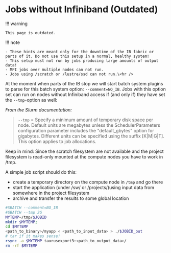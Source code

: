 # Jobs without Infiniband (Outdated)

!!! warning

    This page is outdated.

!!! note

    - These hints are meant only for the downtime of the IB fabric or
    parts of it. Do not use this setup in a normal, healthy system!
    - This setup must not run by jobs producing large amounts of output
    data!
    - MPI jobs over multiple nodes can not run.
    - Jobs using /scratch or /lustre/ssd can not run.\<hr />

At the moment when parts of the IB stop we will start batch system plugins to parse for this batch
system option: `--comment=NO_IB`. Jobs with this option set can run on nodes without
Infiniband access if (and only if) they have set the `--tmp`-option as well:

*From the Slurm documentation:*

>`--tmp` = Specify a minimum amount of temporary disk space per node.
>Default units are megabytes unless the SchedulerParameters configuration
>parameter includes the "default_gbytes" option for gigabytes. Different
>units can be specified using the suffix \[K\|M\|G\|T\]. This option
>applies to job allocations.

Keep in mind: Since the scratch filesystem are not available and the
project filesystem is read-only mounted at the compute nodes you have
to work in /tmp.

A simple job script should do this:

- create a temporary directory on the compute node in `/tmp` and go
  there
- start the application (under /sw/ or /projects/)using input data
  from somewhere in the project filesystem
- archive and transfer the results to some global location

```Bash
#SBATCH --comment=NO_IB
#SBATCH --tmp 2G
MYTEMP=/tmp/$JOBID
mkdir $MYTEMP;
cd $MYTEMP
<path_to_binary>/myapp < <path_to_input_data> > ./$JOBID_out
# tar if it makes sense!
rsync -a $MYTEMP taurusexport3:<path_to_output_data>/
rm -rf $MYTEMP
```
